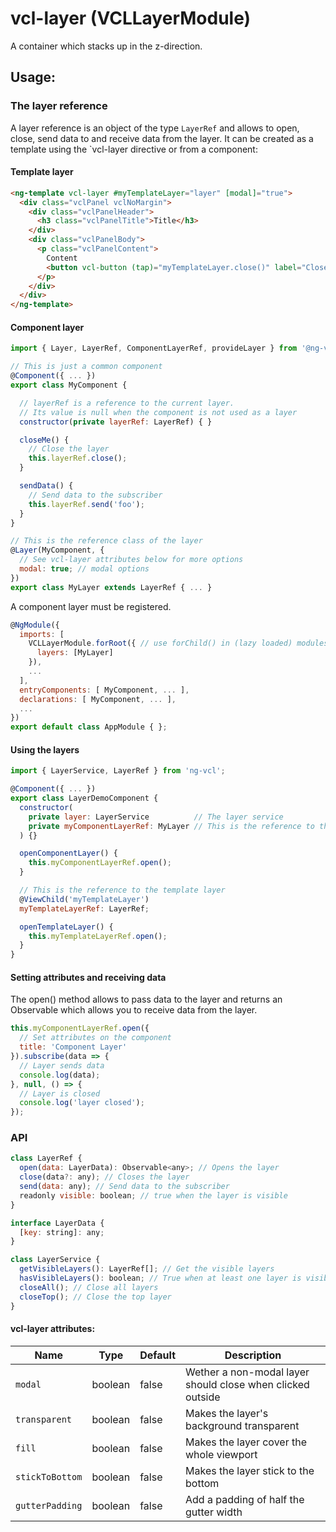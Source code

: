 # vcl-layer (VCLLayerModule)

A container which stacks up in the z-direction.

## Usage:

### The layer reference

A layer reference is an object of the type `LayerRef` and allows to open, close, send data to and receive data from the layer.
It can be created as a template using the `vcl-layer directive or from a component:

#### Template layer
```html
<ng-template vcl-layer #myTemplateLayer="layer" [modal]="true">
  <div class="vclPanel vclNoMargin">
    <div class="vclPanelHeader">
      <h3 class="vclPanelTitle">Title</h3>
    </div>
    <div class="vclPanelBody">
      <p class="vclPanelContent">
        Content
        <button vcl-button (tap)="myTemplateLayer.close()" label="Close Layer"></button>
      </p>
    </div>
  </div>
</ng-template>
```

#### Component layer
```js
import { Layer, LayerRef, ComponentLayerRef, provideLayer } from '@ng-vcl/ng-vcl';

// This is just a common component
@Component({ ... })
export class MyComponent { 

  // layerRef is a reference to the current layer. 
  // Its value is null when the component is not used as a layer
  constructor(private layerRef: LayerRef) { }

  closeMe() {
    // Close the layer
    this.layerRef.close();
  }

  sendData() {
    // Send data to the subscriber
    this.layerRef.send('foo');
  }
}

// This is the reference class of the layer
@Layer(MyComponent, {
  // See vcl-layer attributes below for more options
  modal: true; // modal options
}) 
export class MyLayer extends LayerRef { ... }
```

A component layer must be registered.

```js
@NgModule({
  imports: [ 
    VCLLayerModule.forRoot({ // use forChild() in (lazy loaded) modules
      layers: [MyLayer]
    }), 
    ...
  ],
  entryComponents: [ MyComponent, ... ],
  declarations: [ MyComponent, ... ],
  ...
})
export default class AppModule { };
```

#### Using the layers
```js
import { LayerService, LayerRef } from 'ng-vcl';

@Component({ ... })
export class LayerDemoComponent {
  constructor(
    private layer: LayerService          // The layer service
    private myComponentLayerRef: MyLayer // This is the reference to the component layer
  ) {}

  openComponentLayer() {
    this.myComponentLayerRef.open();
  }

  // This is the reference to the template layer
  @ViewChild('myTemplateLayer')
  myTemplateLayerRef: LayerRef;

  openTemplateLayer() {
    this.myTemplateLayerRef.open();
  }
}
```

#### Setting attributes and receiving data

The open() method allows to pass data to the layer and returns an Observable which 
allows you to receive data from the layer.

```js
this.myComponentLayerRef.open({
  // Set attributes on the component
  title: 'Component Layer'
}).subscribe(data => {
  // Layer sends data
  console.log(data);
}, null, () => {
  // Layer is closed
  console.log('layer closed');
});
```

### API

```js
class LayerRef {
  open(data: LayerData): Observable<any>; // Opens the layer
  close(data?: any); // Closes the layer
  send(data: any); // Send data to the subscriber
  readonly visible: boolean; // true when the layer is visible
}

interface LayerData {
  [key: string]: any;
}

class LayerService {
  getVisibleLayers(): LayerRef[]; // Get the visible layers
  hasVisibleLayers(): boolean; // True when at least one layer is visible
  closeAll(); // Close all layers
  closeTop(); // Close the top layer
}
```

#### vcl-layer attributes:

| Name                | Type        | Default  | Description
| ------------        | ----------- | -------- |--------------
| `modal`             | boolean     | false    | Wether a non-modal layer should close when clicked outside
| `transparent  `     | boolean     | false    | Makes the layer's background transparent
| `fill`              | boolean     | false    | Makes the layer cover the whole viewport
| `stickToBottom`     | boolean     | false    | Makes the layer stick to the bottom
| `gutterPadding`     | boolean     | false    | Add a padding of half the gutter width
